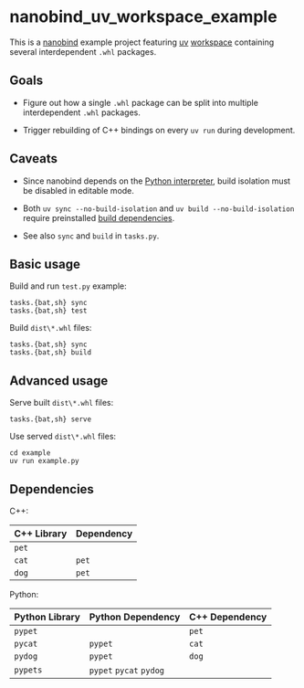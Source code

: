# nanobind_uv_workspace_example

This is a [nanobind](https://github.com/wjakob/nanobind) example project featuring [uv](https://github.com/astral-sh/uv) [workspace](https://docs.astral.sh/uv/concepts/projects/workspaces) containing several interdependent `.whl` packages.

## Goals

* Figure out how a single `.whl` package can be split into multiple interdependent `.whl` packages.

* Trigger rebuilding of C++ bindings on every `uv run` during development.

## Caveats

* Since nanobind depends on the [Python interpreter](https://nanobind.readthedocs.io/en/latest/building.html#preliminaries), build isolation must be disabled in editable mode.

* Both `uv sync --no-build-isolation` and `uv build --no-build-isolation` require preinstalled [build dependencies](https://docs.astral.sh/uv/reference/settings/#no-build-isolation).

* See also `sync` and `build` in `tasks.py`.

## Basic usage

Build and run `test.py` example:

```
tasks.{bat,sh} sync
tasks.{bat,sh} test
```

Build `dist\*.whl` files:

```
tasks.{bat,sh} sync
tasks.{bat,sh} build
```

## Advanced usage

Serve built `dist\*.whl` files:

```
tasks.{bat,sh} serve
```

Use served `dist\*.whl` files:

```
cd example
uv run example.py
```

## Dependencies

C++:

|C++ Library|Dependency|
|-----------|----------|
|`pet`||
|`cat`|`pet`|
|`dog`|`pet`|

Python:

|Python Library|Python Dependency|C++ Dependency|
|--------------|-----------------|--------------|
|`pypet`||`pet`|
|`pycat`|`pypet`|`cat`|
|`pydog`|`pypet`|`dog`|
|`pypets`|`pypet` `pycat` `pydog`||
